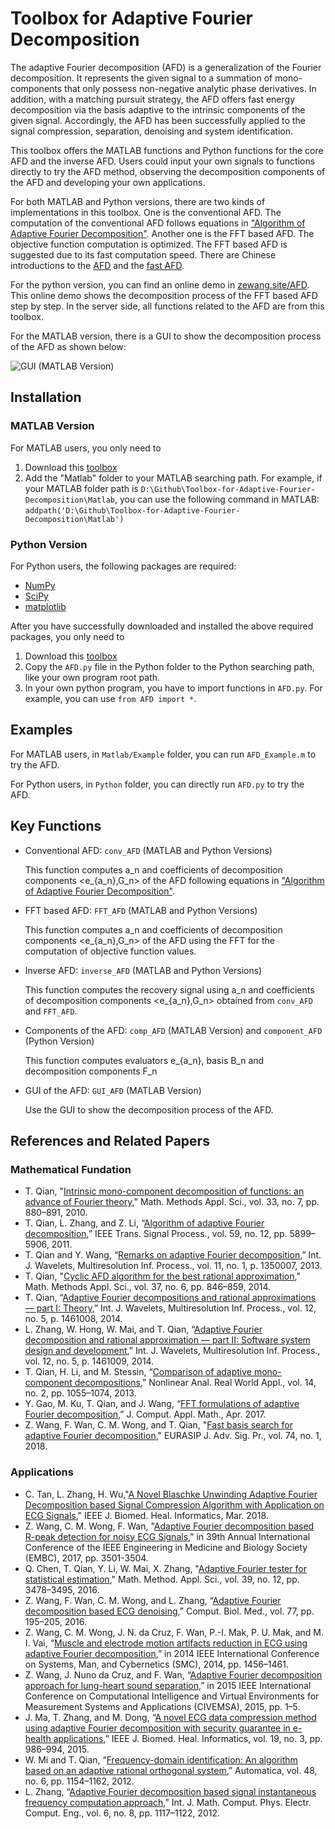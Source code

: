 # Toolbox for Adaptive Fourier Decomposition

The adaptive Fourier decomposition (AFD) is a generalization of the Fourier decomposition. It represents the given signal to a summation of mono-components that only possess non-negative analytic phase derivatives. In addition, with a matching pursuit strategy, the AFD offers fast energy decomposition via the basis adaptive to the intrinsic components of the given signal. Accordingly, the AFD has been successfully applied to the signal compression, separation, denoising and system identification. 

This toolbox offers the MATLAB functions and Python functions for the core AFD and the inverse AFD. Users could input your own signals to functions directly to try the AFD method, observing the decomposition components of the AFD and developing your own applications.

For both MATLAB and Python versions, there are two kinds of implementations in this toolbox. One is the conventional AFD. The computation of the conventional AFD follows equations in ["Algorithm of Adaptive Fourier Decomposition"](http://ieeexplore.ieee.org/document/6021385/). Another one is the FFT based AFD. The objective function computation is optimized. The FFT based AFD is suggested due to its fast computation speed. There are Chinese introductions to the [AFD](http://zewang.site/blog/2021/03/%E8%87%AA%E9%80%82%E5%BA%94%E5%82%85%E9%87%8C%E5%8F%B6%E5%88%86%E8%A7%A3%20(AFD)%20%E7%AE%80%E4%BB%8B) and the [fast AFD](http://zewang.site/blog/2021/05/%E5%BF%AB%E9%80%9F%E8%87%AA%E9%80%82%E5%BA%94%E5%82%85%E9%87%8C%E5%8F%B6%E5%88%86%E8%A7%A3%20(Fast%20AFD)%20%E7%AE%80%E4%BB%8B). 

For the python version, you can find an online demo in [zewang.site/AFD](http://zewang.site/AFD). This online demo shows the decomposition process of the FFT based AFD step by step. In the server side, all functions related to the AFD are from this toolbox. 

For the MATLAB version, there is a GUI to show the decomposition process of the AFD as shown below:

![GUI (MATLAB Version)](https://lh3.googleusercontent.com/hweqOoj0477Uqv6rRheXkelt4CP3zm6nqMX7DkcrPapExxYPHJSuHvUW8wDg3UqT_cUbd-rdh4AuoynFIikel6XhcTTNjCDqZT2UnYtEF6ieEchEAOdg07ejnm8EDF5cEBRUpxtTPj96lmU7juU7GohPmhE9k_Hq4wUF9WvCzpt5Tl-1FIMSsr2ZeOWCUV5-sG4g-9HKzWhhEhwvCnizMaK78KE3qfF9ZZvJnFgE9v3cowrP69k5RSSYZN5Mwt6NgoY6cpIEWOJHXJn9Wb8kFdEHPzjSNwPlCtTdeU0QRWX5bpBKlX0XTfTwMh6c8ltroRg7JzHHoZB9qeb69UQnQ2F1CNDz83JUWpCIdGSgE1zqp273j-tAozqGGl9EiFMnL1ZTKObF9LzvbwAdjMJP_g8pGcy7oRpBuWuErSdXbK9YjSfZBGDAxO1IQMO9zE6dLmnRoBlXYeYF7EYyaOZtLrmUyW6EeCaWDNm7fDCxnHBHHFHyKnOLav-c7DnkgZdG4ELdurivz5fOZoLzQ_N-yPK0RzRK9ukrijhZZnbTyU2YXdqTsFYHz5PTpmWyKb06cpdLmyynZDgfgnKfyQaWXxF3VePuSbLHJ-cJjHSU-Uoxc8So7hpK=w1044-h404-no)

## Installation

### MATLAB Version

For MATLAB users, you only need to

1. Download this [toolbox](https://github.com/pikipity/Toolbox-for-Adaptive-Fourier-Decomposition/archive/master.zip)
2. Add the "Matlab" folder to your MATLAB searching path. For example, if your MATLAB folder path is `D:\Github\Toolbox-for-Adaptive-Fourier-Decomposition\Matlab`, you can use the following command in MATLAB: `addpath('D:\Github\Toolbox-for-Adaptive-Fourier-Decomposition\Matlab')`

### Python Version

For Python users, the following packages are required:

+ [NumPy](http://www.numpy.org/)
+ [SciPy](https://www.scipy.org/)
+ [matplotlib](http://matplotlib.org/)

After you have successfully downloaded and installed the above required packages, you only need to

1. Download this [toolbox](https://github.com/pikipity/Toolbox-for-Adaptive-Fourier-Decomposition/archive/master.zip)
2. Copy the `AFD.py` file in the Python folder to the Python searching path, like your own program root path.
3. In your own python program, you have to import functions in `AFD.py`. For example, you can use `from AFD import *`.

## Examples

For MATLAB users, in `Matlab/Example` folder, you can run `AFD_Example.m` to try the AFD.

For Python users, in `Python` folder, you can directly run `AFD.py` to try the AFD.

## Key Functions

+ Conventional AFD: `conv_AFD` (MATLAB and Python Versions)

  This function computes a_n and coefficients of decomposition components <e_{a_n},G_n> of the AFD following equations in ["Algorithm of Adaptive Fourier Decomposition"](http://ieeexplore.ieee.org/document/6021385/).
+ FFT based AFD: `FFT_AFD` (MATLAB and Python Versions)

  This function computes a_n and coefficients of decomposition components <e_{a_n},G_n> of the AFD using the FFT for the computation of objective function values.
+ Inverse AFD: `inverse_AFD` (MATLAB and Python Versions)

  This function computes the recovery signal using a_n and coefficients of decomposition components <e_{a_n},G_n> obtained from `conv_AFD` and `FFT_AFD`.
+ Components of the AFD: `comp_AFD` (MATLAB Version) and `component_AFD` (Python Version)

  This function computes evaluators e_{a_n}, basis B_n and decomposition components F_n
  
+ GUI of the AFD: `GUI_AFD` (MATLAB Version)
  
  Use the GUI to show the decomposition process of the AFD.

## References and Related Papers

### Mathematical Fundation

+ T. Qian, "[Intrinsic mono-component decomposition of functions: an advance of Fourier theory](https://doi.org/10.1002/mma.1214)," Math. Methods Appl. Sci., vol. 33, no. 7, pp. 880–891, 2010. 
+ T. Qian, L. Zhang, and Z. Li, “[Algorithm of adaptive Fourier decomposition](http://ieeexplore.ieee.org/document/6021385/),” IEEE Trans. Signal Process., vol. 59, no. 12, pp. 5899–5906, 2011.
+ T. Qian and Y. Wang, “[Remarks on adaptive Fourier decomposition](http://www.worldscientific.com/doi/pdf/10.1142/S0219691313500070),” Int. J. Wavelets, Multiresolution Inf. Process., vol. 11, no. 1, p. 1350007, 2013.
+ T. Qian, "[Cyclic AFD algorithm for the best rational approximation](https://doi.org/10.1002/mma.2843)," Math. Methods Appl. Sci., vol. 37, no. 6, pp. 846–859, 2014. 
+ T. Qian, “[Adaptive Fourier decompositions and rational approximations — part I: Theory](http://www.worldscientific.com/doi/pdf/10.1142/S0219691314610086),” Int. J. Wavelets, Multiresolution Inf. Process., vol. 12, no. 5, p. 1461008, 2014.
+ L. Zhang, W. Hong, W. Mai, and T. Qian, “[Adaptive Fourier decomposition and rational approximation — part II: Software system design and development](http://www.worldscientific.com/doi/pdf/10.1142/S0219691314610098),” Int. J. Wavelets, Multiresolution Inf. Process., vol. 12, no. 5, p. 1461009, 2014.
+ T. Qian, H. Li, and M. Stessin, “[Comparison of adaptive mono-component decompositions](http://www.sciencedirect.com/science/article/pii/S1468121812001770),” Nonlinear Anal. Real World Appl., vol. 14, no. 2, pp. 1055–1074, 2013.
+ Y. Gao, M. Ku, T. Qian, and J. Wang, “[FFT formulations of adaptive Fourier decomposition](http://www.sciencedirect.com/science/article/pii/S0377042717302005),” J. Comput. Appl. Math., Apr. 2017.
+ Z. Wang, F. Wan, C. M. Wong, and T. Qian, "[Fast basis search for adaptive Fourier decomposition](https://link.springer.com/article/10.1186/s13634-018-0593-1)," EURASIP J. Adv. Sig. Pr., vol. 74, no. 1, 2018.

### Applications

+ C. Tan, L. Zhang, H. Wu,"[A Novel Blaschke Unwinding Adaptive Fourier Decomposition based Signal Compression Algorithm with Application on ECG Signals](https://ieeexplore.ieee.org/stamp/stamp.jsp?arnumber=8322131)," IEEE J. Biomed. Heal. Informatics, Mar. 2018.
+ Z. Wang, C. M. Wong, F. Wan, "[Adaptive Fourier decomposition based R-peak detection for noisy ECG Signals](https://ieeexplore.ieee.org/abstract/document/8037611/)," in 39th Annual International Conference of the IEEE Engineering in Medicine and Biology Society (EMBC), 2017, pp. 3501-3504.
+ Q. Chen, T. Qian, Y. Li, W. Mai, X. Zhang, "[Adaptive Fourier tester for statistical estimation](https://doi.org/10.1002/mma.3795)," Math. Method. Appl. Sci., vol. 39, no. 12, pp. 3478–3495, 2016. 
+ Z. Wang, F. Wan, C. M. Wong, and L. Zhang, “[Adaptive Fourier decomposition based ECG denoising](http://www.sciencedirect.com/science/article/pii/S0010482516302104),” Comput. Biol. Med., vol. 77, pp. 195–205, 2016.
+ Z. Wang, C. M. Wong, J. N. da Cruz, F. Wan, P.-I. Mak, P. U. Mak, and M. I. Vai, “[Muscle and electrode motion artifacts reduction in ECG using adaptive Fourier decomposition](http://ieeexplore.ieee.org/document/6974120/),” in 2014 IEEE International Conference on Systems, Man, and Cybernetics (SMC), 2014, pp. 1456–1461.
+ Z. Wang, J. Nuno da Cruz, and F. Wan, “[Adaptive Fourier decomposition approach for lung-heart sound separation](http://ieeexplore.ieee.org/document/7158631/),” in 2015 IEEE International Conference on Computational Intelligence and Virtual Environments for Measurement Systems and Applications (CIVEMSA), 2015, pp. 1–5.
+ J. Ma, T. Zhang, and M. Dong, “[A novel ECG data compression method using adaptive Fourier decomposition with security guarantee in e-health applications](http://ieeexplore.ieee.org/document/6897915/),” IEEE J. Biomed. Heal. Informatics, vol. 19, no. 3, pp. 986–994, 2015.
+ W. Mi and T. Qian, “[Frequency-domain identification: An algorithm based on an adaptive rational orthogonal system](http://www.sciencedirect.com/science/article/pii/S0005109812000982),” Automatica, vol. 48, no. 6, pp. 1154–1162, 2012.
+ L. Zhang, “[Adaptive Fourier decomposition based signal instantaneous frequency computation approach](http://waset.org/publications/2536/adaptive-fourier-decomposition-based-signal-instantaneous-frequency-computation-approach),” Int. J. Math. Comput. Phys. Electr. Comput. Eng., vol. 6, no. 8, pp. 1117–1122, 2012.

